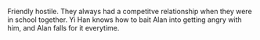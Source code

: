 Friendly hostile. They always had a competitve relationship when they were in school together. Yi Han knows how to bait Alan into getting angry with him, and Alan falls for it everytime.